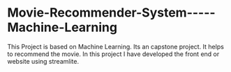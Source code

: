 # Movie-Recommender-System-----Machine-Learning
This Project is based on Machine Learning. Its an capstone project.
It helps to recommend the movie.
In this  project I have developed the front end or website using streamlite.
